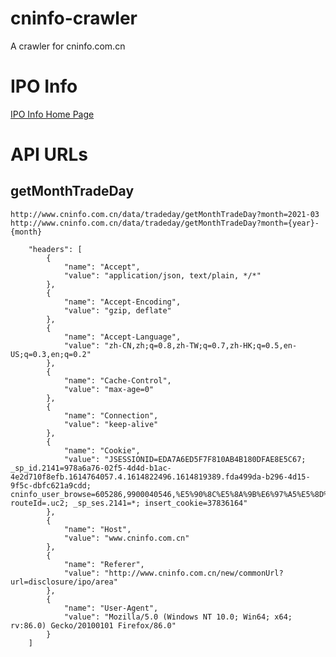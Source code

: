 # cninfo-crawler
A crawler for cninfo.com.cn

# IPO Info

[IPO Info Home Page](http://www.cninfo.com.cn/new/commonUrl?url=disclosure/ipo/area)


# API URLs

## getMonthTradeDay

`http://www.cninfo.com.cn/data/tradeday/getMonthTradeDay?month=2021-03`
`http://www.cninfo.com.cn/data/tradeday/getMonthTradeDay?month={year}-{month}`


```
	"headers": [
		{
			"name": "Accept",
			"value": "application/json, text/plain, */*"
		},
		{
			"name": "Accept-Encoding",
			"value": "gzip, deflate"
		},
		{
			"name": "Accept-Language",
			"value": "zh-CN,zh;q=0.8,zh-TW;q=0.7,zh-HK;q=0.5,en-US;q=0.3,en;q=0.2"
		},
		{
			"name": "Cache-Control",
			"value": "max-age=0"
		},
		{
			"name": "Connection",
			"value": "keep-alive"
		},
		{
			"name": "Cookie",
			"value": "JSESSIONID=EDA7A6ED5F7F810AB4B180DFAE8E5C67; _sp_id.2141=978a6a76-02f5-4d4d-b1ac-4e2d710f8efb.1614764057.4.1614822496.1614819389.fda499da-b296-4d15-9f5c-dbfc621a9cdd; cninfo_user_browse=605286,9900040546,%E5%90%8C%E5%8A%9B%E6%97%A5%E5%8D%87; routeId=.uc2; _sp_ses.2141=*; insert_cookie=37836164"
		},
		{
			"name": "Host",
			"value": "www.cninfo.com.cn"
		},
		{
			"name": "Referer",
			"value": "http://www.cninfo.com.cn/new/commonUrl?url=disclosure/ipo/area"
		},
		{
			"name": "User-Agent",
			"value": "Mozilla/5.0 (Windows NT 10.0; Win64; x64; rv:86.0) Gecko/20100101 Firefox/86.0"
		}
	]
```